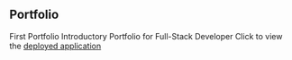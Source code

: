 ## Portfolio
First Portfolio
Introductory Portfolio for Full-Stack Developer
Click to view the [deployed application](https://github.com/NumiBlue/Portfolio)